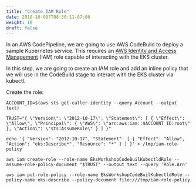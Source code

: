 ```yaml
---
title: "Create IAM Role"
date: 2018-10-087T08:30:11-07:00
weight: 10
draft: false
---
```


In an AWS CodePipeline, we are going to use AWS CodeBuild to deploy a sample Kubernetes service.
This requires an [AWS Identity and Access Management](https://aws.amazon.com/iam/) (IAM) role capable of interacting
with the EKS cluster.

In this step, we are going to create an IAM role and add an inline policy that we will use in the CodeBuild stage
to interact with the EKS cluster via kubectl.

Create the role:

```
ACCOUNT_ID=$(aws sts get-caller-identity --query Account --output text)

TRUST="{ \"Version\": \"2012-10-17\", \"Statement\": [ { \"Effect\": \"Allow\", \"Principal\": { \"AWS\": \"arn:aws:iam::$ACCOUNT_ID:root\" }, \"Action\": \"sts:AssumeRole\" } ] }"

echo '{ "Version": "2012-10-17", "Statement": [ { "Effect": "Allow", "Action": "eks:Describe*", "Resource": "*" } ] }' > /tmp/iam-role-policy

aws iam create-role --role-name EksWorkshopCodeBuilKubectldRole --assume-role-policy-document "$TRUST" --output text --query 'Role.Arn'

aws iam put-role-policy --role-name EksWorkshopCodeBuilKubectldRole --policy-name eks-describe --policy-document file:///tmp/iam-role-policy
```
